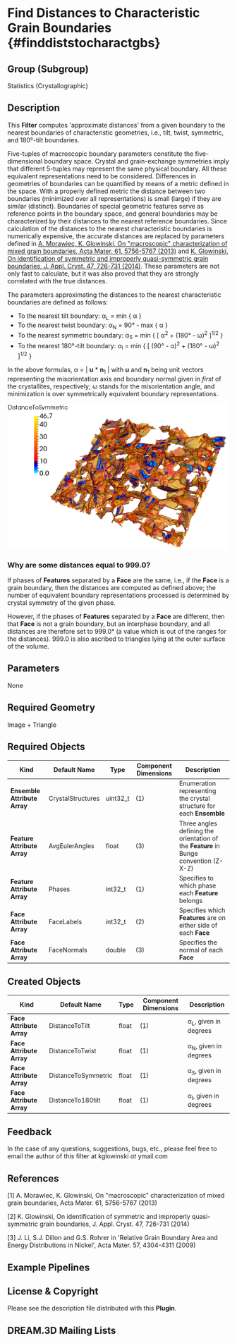 Find Distances to Characteristic Grain Boundaries {#finddiststocharactgbs}
=============

## Group (Subgroup) ##

Statistics (Crystallographic)

## Description ##

This **Filter** computes 'approximate distances' from a given boundary to the nearest boundaries of characteristic geometries, i.e., tilt, twist, symmetric, and 180&deg;-tilt boundaries.

Five-tuples of macroscopic boundary parameters constitute the five-dimensional boundary space. Crystal and grain-exchange symmetries imply that different 5-tuples may represent the same physical boundary. All these equivalent representations need to be considered. Differences in geometries of boundaries can be quantified by means of a metric defined in the space. With a properly defined metric the distance between two boundaries (minimized over all representations) is small (large) if they are similar (distinct). Boundaries of special geometric features serve as reference points in the boundary space, and general boundaries may be characterized by their distances to the nearest reference boundaries. Since calculation of the distances to the nearest characteristic boundaries is numerically expensive,  the accurate distances are replaced by parameters defined  in 
[A. Morawiec, K. Glowinski, On "macroscopic" characterization of mixed grain boundaries, Acta Mater. 61, 5756-5767 (2013)](http://www.sciencedirect.com/science/article/pii/S1359645413004515) and
[K. Glowinski, On identification of symmetric and improperly quasi-symmetric grain boundaries, J. Appl. Cryst. 47, 726-731 (2014)](http://scripts.iucr.org/cgi-bin/paper?S160057671400435X). These parameters are not only fast to calculate, but it was also proved that they are strongly correlated with the true distances.

The parameters approximating the distances to the nearest characteristic boundaries are defined as follows:
+ To the nearest tilt boundary: &alpha;<sub>L</sub> = min { &alpha; }
+ To the nearest twist boundary: &alpha;<sub>N</sub> = 90&deg; - max { &alpha; }
+ To the nearest symmetric boundary: &alpha;<sub>S</sub> = min { [ &alpha;<sup>2</sup> + (180&deg; - &omega;)<sup>2</sup> ]<sup>1/2</sup> }
+ To the nearest 180&deg;-tilt boundary: &alpha;<sub>I</sub> = min { [ (90&deg; - &alpha;)<sup>2</sup> + (180&deg; - &omega;)<sup>2</sup> ]<sup>1/2</sup> }

In the above formulas, &alpha; = | **u** * **n**<sub>1</sub> | with **u** and **n**<sub>1</sub> being
unit vectors representing the misorientation axis and boundary normal given in *first* of the crystallites, respectively;
&omega; stands for the misorientation angle, and minimization is over symmetrically equivalent boundary representations.

![GB network reconstructed from the pure Ni 3D data set presented by J. Li, S.J. Dillon and G.S. Rohrer in 'Relative Grain Boundary Area and Energy Distributions in Nickel', Acta Mater. 57, 4304-4311 (2009). GBs are colored according to their distances to the nearest symmetric(-tilt) boundaries; Boundaries with that distance smaller than 8 deg. are marked with blue color.](Images/FindDistsToCharactGBs_example.png)

### Why are some distances equal to 999.0? ###

If phases of **Features** separated by a **Face** are the same, i.e., if the **Face** is a grain boundary, then the distances are
computed as defined above; the number of equivalent boundary representations processed is determined by crystal symmetry of the given phase.

However, if the phases of **Features** separated by a **Face** are different, then that **Face** is not a grain boundary, but
an interphase boundary, and all distances are therefore set to 999.0&deg; (a value which is out of the ranges for the distances).
999.0 is also ascribed to triangles lying at the outer surface of the volume.

## Parameters ##

None

## Required Geometry ##

Image + Triangle

## Required Objects ##

| Kind | Default Name | Type | Component Dimensions | Description |
|-------|--------------|-------------|---------|-----|
| **Ensemble Attribute Array** | CrystalStructures | uint32_t | (1) | Enumeration representing the crystal structure for each **Ensemble** |
| **Feature Attribute Array** | AvgEulerAngles | float | (3) | Three angles defining the orientation of the **Feature** in Bunge convention (Z-X-Z) |
| **Feature Attribute Array** | Phases | int32_t | (1) | Specifies to which phase each **Feature** belongs |
| **Face Attribute Array** | FaceLabels | int32_t | (2) | Specifies which **Features** are on either side of each **Face** |
| **Face Attribute Array**  | FaceNormals | double | (3) | Specifies the normal of each **Face** |

## Created Objects ##

| Kind | Default Name | Type | Component Dimensions | Description |
|--------|--------------|-------------|-------|-----|
| **Face Attribute Array** | DistanceToTilt | float | (1) | &alpha;<sub>L</sub>, given in degrees |
| **Face Attribute Array** | DistanceToTwist | float | (1) | &alpha;<sub>N</sub>, given in degrees |
| **Face Attribute Array** | DistanceToSymmetric | float | (1) | &alpha;<sub>S</sub>, given in degrees |
| **Face Attribute Array** | DistanceTo180tilt | float | (1) | &alpha;<sub>I</sub>, given in degrees |

## Feedback ##

In the case of any questions, suggestions, bugs, etc., please feel free to email the author of this filter at kglowinski *at* ymail.com

## References ##

[1] A. Morawiec, K. Glowinski, On "macroscopic" characterization of mixed grain boundaries, Acta Mater. 61, 5756-5767 (2013)

[2] K. Glowinski, On identification of symmetric and improperly quasi-symmetric grain boundaries, J. Appl. Cryst. 47, 726-731 (2014)

[3] J. Li, S.J. Dillon and G.S. Rohrer in 'Relative Grain Boundary Area and Energy Distributions in Nickel', Acta Mater. 57, 4304-4311 (2009)

## Example Pipelines ##



## License & Copyright ##

Please see the description file distributed with this **Plugin**.

## DREAM.3D Mailing Lists ##

